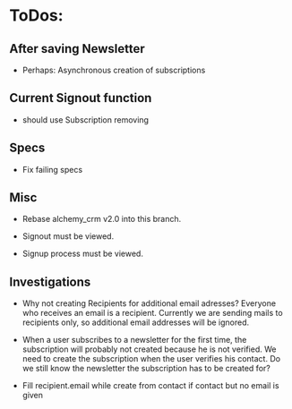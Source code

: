 # ToDos:

## After saving Newsletter

* Perhaps: Asynchronous creation of subscriptions

## Current Signout function

* should use Subscription removing

## Specs

* Fix failing specs

## Misc

* Rebase alchemy_crm v2.0 into this branch.

* Signout must be viewed.

* Signup process must be viewed.

## Investigations

* Why not creating Recipients for additional email adresses? Everyone who receives an email is a recipient. Currently we are sending mails to recipients only, so additional email addresses will be ignored.

* When a user subscribes to a newsletter for the first time, the subscription will probably not created because he is not verified. We need to create the subscription when the user verifies his contact. Do we still know the newsletter the subscription has to be created for?

* Fill recipient.email while create from contact if contact but no email is given
